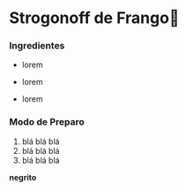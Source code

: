 # Strogonoff de Frango:chicken:

### Ingredientes

- lorem

- lorem
- lorem



### Modo de Preparo

1. blá blá blá
2. blá blá blá
3. blá blá blá





**negrito**



